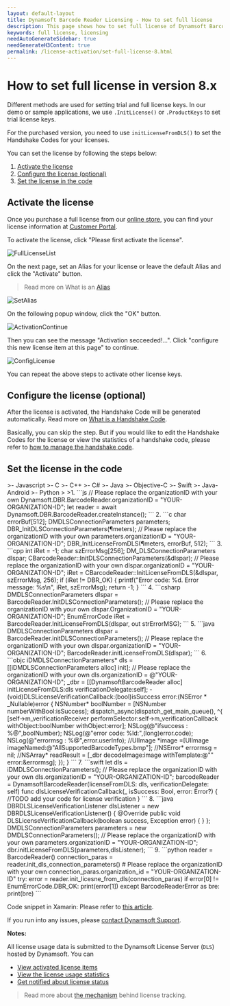 ```yaml
---
layout: default-layout
title: Dynamsoft Barcode Reader Licensing - How to set full license
description: This page shows how to set full license of Dynamsoft Barcode Reader.
keywords: full license, licensing
needAutoGenerateSidebar: true
needGenerateH3Content: true
permalink: /license-activation/set-full-license-8.html
---
```


# How to set full license in version 8.x

Different methods are used for setting trial and full license keys. In our demo or sample applications, we use `.InitLicense()` or `.ProductKeys` to set trial license keys.

For the purchased version, you need to use `initLicenseFromDLS()` to set the Handshake Codes for your licenses.

You can set the license by following the steps below:

1. [Activate the license](#activate-the-license)
2. [Configure the license (optional)](#configure-the-license-optional) 
3. [Set the license in the code](#set-the-license-in-the-code)

## Activate the license

 Once you purchase a full license from our <a href ="https://www.dynamsoft.com/store/dynamsoft-barcode-reader/" target="_blank">online store</a>, you can find your license information at <a href ="https://www.dynamsoft.com/customer/license/fullLicense" target="_blank">Customer Portal</a>. 

 To activate the license, click "Please first activate the license".

 ![FullLicenseList][1]

 On the next page, set an Alias for your license or leave the default Alias and click the "Activate" button.

 > Read more on What is an <a href ="https://www.dynamsoft.com/license-tracking/docs/about/terms.html#alias" target="_blank">Alias</a>
 
 ![SetAlias][2]
 
 On the following popup window, click the "OK" button.
 
 ![ActivationContinue][3]
 
 Then you can see the message "Activation secceeded!...". Click "configure this new license item at this page" to continue.
 
 ![ConfigLicense][4]

 You can repeat the above steps to activate other license keys.

## Configure the license (optional)

 After the license is activated, the Handshake Code will be generated automatically. Read more on <a href ="https://www.dynamsoft.com/license-tracking/docs/about/terms.html#handshake-code" target="_blank">What is a Handshake Code</a>.
 
 Basically, you can skip the step. But if you would like to edit the Handshake Codes for the license or view the statistics of a handshake code, please refer to <a href ="https://www.dynamsoft.com/license-tracking/docs/common/handshakeCodes.html" target="_blank">how to manage the handshake code</a>.

## Set the license in the code

<div class="sample-code-prefix"></div>
>- Javascript
>- C
>- C++
>- C#
>- Java
>- Objective-C
>- Swift
>- Java-Android
>- Python
>
>1. 
```js
  // Please replace the organizationID with your own
  Dynamsoft.DBR.BarcodeReader.organizationID = "YOUR-ORGANIZATION-ID";
  let reader = await Dynamsoft.DBR.BarcodeReader.createInstance();
```
2. 
```c
  char errorBuf[512];
  DMDLSConnectionParameters parameters;
  DBR_InitDLSConnectionParameters(&parameters);
  // Please replace the organizationID with your own
  parameters.organizationID = "YOUR-ORGANIZATION-ID"; 
  DBR_InitLicenseFromDLS(&parameters, errorBuf, 512);
```
3. 
```cpp
  int iRet = -1;
  char szErrorMsg[256];
  DM_DLSConnectionParameters dlspar;    
  CBarcodeReader::InitDLSConnectionParameters(&dlspar);
  // Please replace the organizationID with your own
  dlspar.organizationID = "YOUR-ORGANIZATION-ID"; 
  iRet = CBarcodeReader::InitLicenseFromDLS(&dlspar, szErrorMsg, 256);
  if (iRet != DBR_OK)
   {
       printf("Error code: %d. Error message: %s\n", iRet, szErrorMsg);
       return -1;
   }
```
4. 
```csharp
  DMDLSConnectionParameters dlspar = BarcodeReader.InitDLSConnectionParameters();           
  // Please replace the organizationID with your own
  dlspar.OrganizationID = "YOUR-ORGANIZATION-ID"; 
  EnumErrorCode iRet = BarcodeReader.InitLicenseFromDLS(dlspar, out strErrorMSG);
```
5. 
```java
  DMDLSConnectionParameters dlspar = BarcodeReader.initDLSConnectionParameters();
  // Please replace the organizationID with your own
  dlspar.organizationID = "YOUR-ORGANIZATION-ID"; 
  BarcodeReader.initLicenseFromDLS(dlspar);
```
6. 
 ```objc
  iDMDLSConnectionParameters* dls = [[iDMDLSConnectionParameters alloc] init];
  // Please replace the organizationID with your own
  dls.organizationID = @"YOUR-ORGANIZATION-ID"; 
  _dbr = [[DynamsoftBarcodeReader alloc] initLicenseFromDLS:dls verificationDelegate:self];
  - (void)DLSLicenseVerificationCallback:(bool)isSuccess error:(NSError * _Nullable)error
  {
    NSNumber* boolNumber = [NSNumber numberWithBool:isSuccess];
    dispatch_async(dispatch_get_main_queue(), ^{
    [self->m_verificationReceiver performSelector:self->m_verificationCallback withObject:boolNumber withObject:error];
        NSLog(@"ifsuccess : %@",boolNumber);
        NSLog(@"error code: %ld:",(long)error.code);
        NSLog(@"errormsg : %@",error.userInfo);
        //UIImage *image =[UIImage imageNamed:@"AllSupportedBarcodeTypes.bmp"];
        //NSError* errormsg = nil;
        //NSArray* readResult = [_dbr decodeImage:image withTemplate:@"" error:&errormsg];
    });
  }
 ```
7. 
```swift
  let dls = iDMDLSConnectionParameters();
  // Please replace the organizationID with your own
  dls.organizationID = "YOUR-ORGANIZATION-ID";
  barcodeReader = DynamsoftBarcodeReader(licenseFromDLS: dls, verificationDelegate: self)
  func dlsLicenseVerificationCallback(_ isSuccess: Bool, error: Error?)
  {
     //TODO add your code for license verification
  }
```
8. 
```java
  DBRDLSLicenseVerificationListener dlsListener = new DBRDLSLicenseVerificationListener() {
     @Override
     public void DLSLicenseVerificationCallback(boolean success, Exception error) {
     }
  };
  DMDLSConnectionParameters parameters = new DMDLSConnectionParameters();
  // Please replace the organizationID with your own
  parameters.organizationID = "YOUR-ORGANIZATION-ID"; 
  dbr.initLicenseFromDLS(parameters,dlsListener);
``` 
9. 
```python
  reader = BarcodeReader()
  connection_paras = reader.init_dls_connection_parameters()
  # Please replace the organizationID with your own
  connection_paras.organization_id = "YOUR-ORGANIZATION-ID"
  try:
    error = reader.init_licesne_from_dls(connection_paras)
    if error[0] != EnumErrorCode.DBR_OK:
        print(error[1])
  except BarcodeReaderError as bre:
    print(bre)
```
 
 Code snippet in Xamarin:
 Please refer to <a href="https://github.com/Dynamsoft/xamarin/tree/master/examples" target="_blank">this article</a>.

 If you run into any issues, please [contact Dynamsoft Support](https://www.dynamsoft.com/Company/Contact.aspx).

**Notes:**

All license usage data is submitted to the Dynamsoft License Server (`DLS`) hosted by Dynamsoft. You can

* <a href="https://www.dynamsoft.com/license-tracking/docs/common/licenseitems.html" target="_blank">View activated license items</a>
* <a href="https://www.dynamsoft.com/license-tracking/docs/common/statistics.html" target="_blank">View the license usage statistics</a>
* <a href="https://www.dynamsoft.com/license-tracking/docs/common/usagealerts.html" target="_blank">Get notified about license status</a> 

> Read more about <a href="https://www.dynamsoft.com/license-tracking/docs/common/mechanism.html" target="_blank">the mechanism</a> behind license tracking.
> 
[1]:assets\set-full-license-2\FullLicenseList.png
[2]:assets\set-full-license-2\SetAlias8.6.png
[3]:assets\set-full-license-2\ActivationContinue.png
[4]:assets\set-full-license-2\ConfigLicense8.6.png


